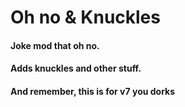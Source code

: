 # Oh no & Knuckles
#### Joke mod that oh no.
#### Adds knuckles and other stuff.
#### And remember, this is for v7 you dorks
